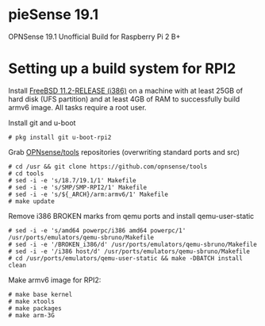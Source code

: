 pieSense 19.1
========

OPNSense 19.1 Unofficial Build for Raspberry Pi 2 B+

Setting up a build system for RPI2
==================================

Install [FreeBSD 11.2-RELEASE (i386)](https://download.freebsd.org/ftp/releases/i386/i386/ISO-IMAGES/11.2/)
on a machine with at least 25GB of hard disk (UFS partition)
and at least 4GB of RAM to successfully build armv6 image.  All
tasks require a root user.

Install git and u-boot

    # pkg install git u-boot-rpi2

Grab [OPNsense/tools](https://github.com/opnsense/tools) repositories
(overwriting standard ports and src)

    # cd /usr && git clone https://github.com/opnsense/tools
    # cd tools
    # sed -i -e 's/18.7/19.1/1' Makefile
    # sed -i -e 's/SMP/SMP-RPI2/1' Makefile
    # sed -i -e 's/${_ARCH}/arm:armv6/1' Makefile
    # make update

Remove i386 BROKEN marks from qemu ports and install qemu-user-static

    # sed -i -e 's/amd64 powerpc/i386 amd64 powerpc/1' /usr/ports/emulators/qemu-sbruno/Makefile
    # sed -i -e '/BROKEN_i386/d' /usr/ports/emulators/qemu-sbruno/Makefile
    # sed -i -e '/i386 host/d' /usr/ports/emulators/qemu-sbruno/Makefile
    # cd /usr/ports/emulators/qemu-user-static && make -DBATCH install clean
    
Make armv6 image for RPI2:

    # make base kernel
    # make xtools
    # make packages
    # make arm-3G
